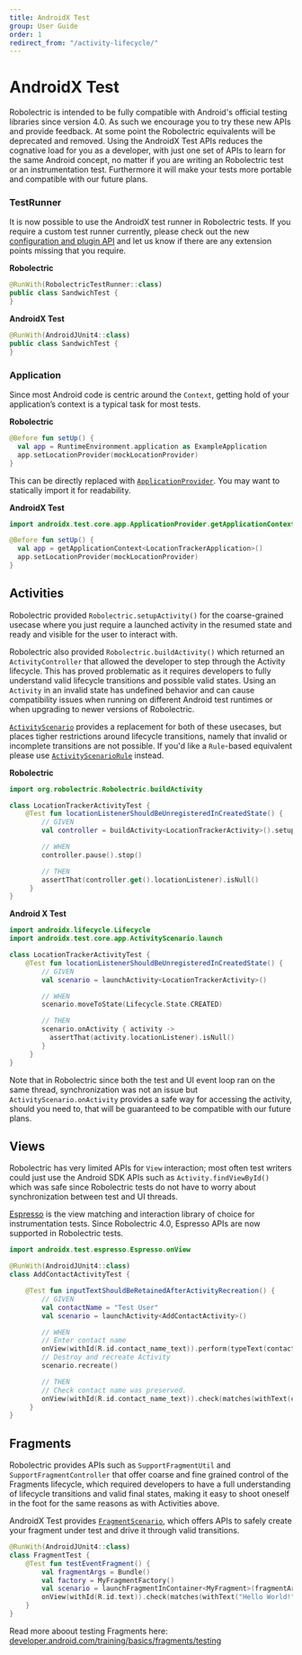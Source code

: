 ```yaml
---
title: AndroidX Test
group: User Guide
order: 1
redirect_from: "/activity-lifecycle/"
---
```


# AndroidX Test

Robolectric is intended to be fully compatible with Android's official testing libraries since version 4.0.
As such we encourage you to try these new APIs and provide feedback. At some point the Robolectric equivalents will
be deprecated and removed. Using the AndroidX Test APIs reduces the cognative load for you as a developer, with just one
set of APIs to learn for the same Android concept, no matter if you are writing an Robolectric test or an instrumentation
test. Furthermore it will make your tests more portable and compatible with our future plans.

### TestRunner

It is now possible to use the AndroidX test runner in Robolectric tests. If you require a custom test runner currently,
please check out the new [configuration and plugin API](http://robolectric.org/javadoc/4.2/org/robolectric/pluginapi/package-summary.html)
and let us know if there are any extension points missing that you require.

**Robolectric**
```kotlin
@RunWith(RobolectricTestRunner::class)
public class SandwichTest {
}
```

**AndroidX Test**
```kotlin
@RunWith(AndroidJUnit4::class)
public class SandwichTest {
}
```

### Application

Since most Android code is centric around the `Context`, getting hold of your application’s context is a typical task
for most tests. 

**Robolectric**
```kotlin
@Before fun setUp() {
  val app = RuntimeEnvironment.application as ExampleApplication
  app.setLocationProvider(mockLocationProvider)
}
```

This can be directly replaced with [`ApplicationProvider`](https://developer.android.com/reference/androidx/test/core/app/ApplicationProvider).
You may want to statically import it for readability. 

**AndroidX Test**
```kotlin
import androidx.test.core.app.ApplicationProvider.getApplicationContext

@Before fun setUp() {
  val app = getApplicationContext<LocationTrackerApplication>()
  app.setLocationProvider(mockLocationProvider)
}
```

## Activities

Robolectric provided `Robolectric.setupActivity()` for the coarse-grained usecase where you just require
a launched activity in the resumed state and ready and visible for the user to interact with. 

Robolectric also provided `Robolectric.buildActivity()` which returned an `ActivityController` that allowed
the developer to step through the Activity lifecycle. This has proved problematic as it requires developers
to fully understand valid lifecycle transitions and possible valid states. Using an `Activity` in an invalid state
has undefined behavior and can cause compatibility issues when running on different Android test runtimes
or when upgrading to newer versions of Robolectric.

[`ActivityScenario`](https://developer.android.com/reference/androidx/test/core/app/ActivityScenario) provides a
replacement for both of these usecases, but places tigher restrictions around lifecycle transitions, namely that
invalid or incomplete transitions are not possible. If you'd like a `Rule`-based equivalent please use
[`ActivityScenarioRule`](https://developer.android.com/reference/androidx/test/ext/junit/rules/ActivityScenarioRule)
instead.

**Robolectric**
```kotlin
import org.robolectric.Robolectric.buildActivity

class LocationTrackerActivityTest {
    @Test fun locationListenerShouldBeUnregisteredInCreatedState() {
        // GIVEN
        val controller = buildActivity<LocationTrackerActivity>().setup()

        // WHEN
        controller.pause().stop()

        // THEN
        assertThat(controller.get().locationListener).isNull()
     }
}

```

**Android X Test**
```kotlin
import androidx.lifecycle.Lifecycle
import androidx.test.core.app.ActivityScenario.launch

class LocationTrackerActivityTest {
    @Test fun locationListenerShouldBeUnregisteredInCreatedState() {
        // GIVEN
        val scenario = launchActivity<LocationTrackerActivity>()

        // WHEN
        scenario.moveToState(Lifecycle.State.CREATED)

        // THEN
        scenario.onActivity { activity ->
          assertThat(activity.locationListener).isNull()
        }
     }
}

```

Note that in Robolectric since both the test and UI event loop ran on the same thread, synchronization was not an
issue but `ActivityScenario.onActivity` provides a safe way for accessing the activity, should you need to, that
will be guaranteed to be compatible with our future plans.

## Views

Robolectric has very limited APIs for `View` interaction; most often test writers could just use the Android SDK APIs such as
`Activity.findViewById()` which was safe since Robolectric tests do not have to worry about synchronization between test and
UI threads.

[Espresso](https://developer.android.com/training/testing/espresso/) is the view
matching and interaction library of choice for instrumentation tests. Since Robolectric
4.0, Espresso APIs are now supported in Robolectric tests.

```kotlin
import androidx.test.espresso.Espresso.onView

@RunWith(AndroidJUnit4::class)
class AddContactActivityTest {

    @Test fun inputTextShouldBeRetainedAfterActivityRecreation() {
        // GIVEN
        val contactName = "Test User"
        val scenario = launchActivity<AddContactActivity>()

        // WHEN
        // Enter contact name
        onView(withId(R.id.contact_name_text)).perform(typeText(contactName))
        // Destroy and recreate Activity
        scenario.recreate()

        // THEN
        // Check contact name was preserved.
        onView(withId(R.id.contact_name_text)).check(matches(withText(contactName)))
     }
}

```

## Fragments

Robolectric provides APIs such as `SupportFragmentUtil` and `SupportFragmentController` that offer coarse and fine
grained control of the Fragments lifecycle, which required developers to have a full understanding of lifecycle
transitions and valid final states, making it easy to shoot oneself in the foot for the same reasons as with Activities above.

AndroidX Test provides [`FragmentScenario`](https://developer.android.com/reference/androidx/fragment/app/testing/FragmentScenario),
which offers APIs to safely create your fragment under test and drive it through
valid transitions.

```kotlin
@RunWith(AndroidJUnit4::class)
class FragmentTest {
    @Test fun testEventFragment() {
        val fragmentArgs = Bundle()
        val factory = MyFragmentFactory()
        val scenario = launchFragmentInContainer<MyFragment>(fragmentArgs, factory)
        onView(withId(R.id.text)).check(matches(withText("Hello World!")))
    }
}

```

Read more aboout testing Fragments here: [developer.android.com/training/basics/fragments/testing](https://developer.android.com/training/basics/fragments/testing)

